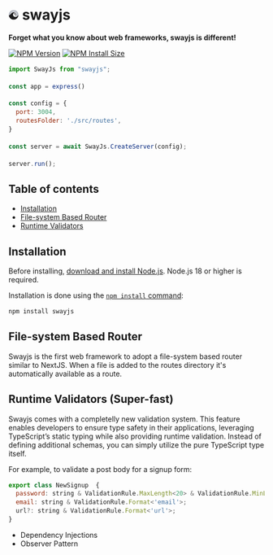 # <img src="./logo.png" width="20" /> swayjs

**Forget what you know about web frameworks, swayjs is different!**

[![NPM Version][npm-version-image]][npm-url]
[![NPM Install Size][npm-install-size-image]][npm-install-size-url]

```js
import SwayJs from "swayjs";

const app = express()

const config = {
  port: 3004,
  routesFolder: './src/routes',
}

const server = await SwayJs.CreateServer(config);

server.run();
```

## Table of contents

* [Installation](#Installation)
* [File-system Based Router](#File-system-Based-Router)
* [Runtime Validators](#Runtime-Validators-(Super-fast))


## Installation

Before installing, [download and install Node.js](https://nodejs.org/en/download/).
Node.js 18 or higher is required.

Installation is done using the
[`npm install` command](https://docs.npmjs.com/getting-started/installing-npm-packages-locally):

```bash
npm install swayjs
```

## File-system Based Router


Swayjs is the first web framework to adopt a file-system based router similar to NextJS. When a file is added to the routes directory it's automatically available as a route. 

## Runtime Validators (Super-fast) 

Swayjs comes with a completelly new validation system. This feature enables developers to ensure type safety in their applications, leveraging TypeScript’s static typing while also providing runtime validation. Instead of defining additional schemas, you can simply utilize the pure TypeScript type itself.

For example, to validate a post body for a signup form:
```js
export class NewSignup  {
  password: string & ValidationRule.MaxLength<20> & ValidationRule.MinLength<5>;
  email: string & ValidationRule.Format<'email'>;
  url?: string & ValidationRule.Format<'url'>;
}
```



* Dependency Injections
* Observer Pattern



[npm-url]: https://www.npmjs.com/package/swayjs
[npm-version-image]: https://badgen.net/npm/v/swayjs
[npm-install-size-image]: https://badgen.net/packagephobia/publish/swayjs
[npm-install-size-url]: https://packagephobia.com/result?p=swayjs